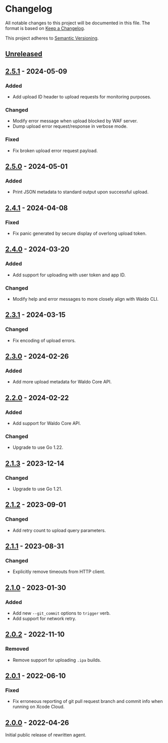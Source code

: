 # Changelog

All notable changes to this project will be documented in this file. The format
is based on [Keep a Changelog].

This project adheres to [Semantic Versioning].

## [Unreleased]

## [2.5.1] - 2024-05-09

### Added

- Add upload ID header to upload requests for monitoring purposes.

### Changed

- Modify error message when upload blocked by WAF server.
- Dump upload error request/response in verbose mode.

### Fixed

- Fix broken upload error request payload.

## [2.5.0] - 2024-05-01

### Added

- Print JSON metadata to standard output upon successful upload.

## [2.4.1] - 2024-04-08

### Fixed

- Fix panic generated by secure display of overlong upload token.

## [2.4.0] - 2024-03-20

### Added

- Add support for uploading with user token and app ID.

### Changed

- Modify help and error messages to more closely align with Waldo CLI.

## [2.3.1] - 2024-03-15

### Changed

- Fix encoding of upload errors.

## [2.3.0] - 2024-02-26

### Added

- Add more upload metadata for Waldo Core API.

## [2.2.0] - 2024-02-22

### Added

- Add support for Waldo Core API.

### Changed

- Upgrade to use Go 1.22.

## [2.1.3] - 2023-12-14

### Changed

- Upgrade to use Go 1.21.

## [2.1.2] - 2023-09-01

### Changed

- Add retry count to upload query parameters.

## [2.1.1] - 2023-08-31

### Changed

- Explicitly remove timeouts from HTTP client.

## [2.1.0] - 2023-01-30

### Added

- Add new `--git_commit` options to `trigger` verb.
- Add support for network retry.

## [2.0.2] - 2022-11-10

### Removed

- Remove support for uploading `.ipa` builds.

## [2.0.1] - 2022-06-10

### Fixed

- Fix erroneous reporting of git pull request branch and commit info when
  running on Xcode Cloud.

## [2.0.0] - 2022-04-26

Initial public release of rewritten agent.

[Unreleased]:   https://github.com/waldoapp/waldo-go-agent/compare/2.5.1...HEAD
[2.5.1]:        https://github.com/waldoapp/waldo-go-agent/compare/2.5.0...2.5.1
[2.5.0]:        https://github.com/waldoapp/waldo-go-agent/compare/2.4.1...2.5.0
[2.4.1]:        https://github.com/waldoapp/waldo-go-agent/compare/2.4.0...2.4.1
[2.4.0]:        https://github.com/waldoapp/waldo-go-agent/compare/2.3.1...2.4.0
[2.3.1]:        https://github.com/waldoapp/waldo-go-agent/compare/2.3.0...2.3.1
[2.3.0]:        https://github.com/waldoapp/waldo-go-agent/compare/2.2.0...2.3.0
[2.2.0]:        https://github.com/waldoapp/waldo-go-agent/compare/2.1.3...2.2.0
[2.1.3]:        https://github.com/waldoapp/waldo-go-agent/compare/2.1.2...2.1.3
[2.1.2]:        https://github.com/waldoapp/waldo-go-agent/compare/2.1.1...2.1.2
[2.1.1]:        https://github.com/waldoapp/waldo-go-agent/compare/2.1.0...2.1.1
[2.1.0]:        https://github.com/waldoapp/waldo-go-agent/compare/2.0.2...2.1.0
[2.0.2]:        https://github.com/waldoapp/waldo-go-agent/compare/2.0.1...2.0.2
[2.0.1]:        https://github.com/waldoapp/waldo-go-agent/compare/2.0.0...2.0.1
[2.0.0]:        https://github.com/waldoapp/waldo-go-agent/compare/1a5f9ae...2.0.0

[Keep a Changelog]:     https://keepachangelog.com
[Semantic Versioning]:  https://semver.org
